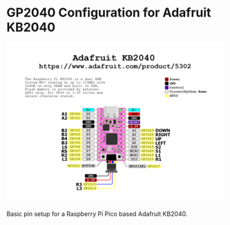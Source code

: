 # GP2040 Configuration for Adafruit KB2040

![Pin Mapping](assets/PinMapping.png)

Basic pin setup for a Raspberry Pi Pico based Adafruit KB2040.

